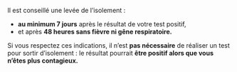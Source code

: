 Il est conseillé une levée de l’isolement :

* **au minimum 7 jours** après le résultat de votre test positif,
* et après **48 heures sans fièvre ni gêne respiratoire.**

Si vous respectez ces indications, il n’est **pas nécessaire** de réaliser un test pour sortir d’isolement : le résultat pourrait **être positif alors que vous n’êtes plus contagieux.**
